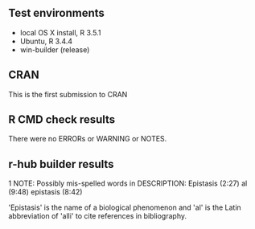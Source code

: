 ## Test environments
* local OS X install, R 3.5.1
* Ubuntu, R 3.4.4
* win-builder (release)

## CRAN
This is the first submission to CRAN

## R CMD check results
There were no ERRORs or WARNING or NOTES.

## r-hub builder results
1 NOTE: 
  Possibly mis-spelled words in DESCRIPTION:
       Epistasis (2:27)
       al (9:48)
       epistasis (8:42)

'Epistasis' is the name of a biological phenomenon and 'al' is the Latin 
abbreviation of 'alli' to cite references in bibliography.  
